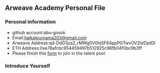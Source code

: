## Arweave Academy Personal File

### Personal information

- github account:abu-gosok
- Email:haikalpurnama203@gmail.com
- Arweave Address:qd-DdG1jza2_rMWg0V0hjSF64ppPGTwvOV2lslDptDI
- ETH Address:0xe78afcbc954459497b512925c96fb04f0bc9b3ff
- Please finish this [form](https://docs.google.com/forms/d/e/1FAIpQLSfWA5fIIcBgmRppm3jNz5vmf9Mai_QMVil-2pO4r7YKn_Zhtw/viewform?usp=sf_link) to join in the talent pool.

### Introduce Yourself
